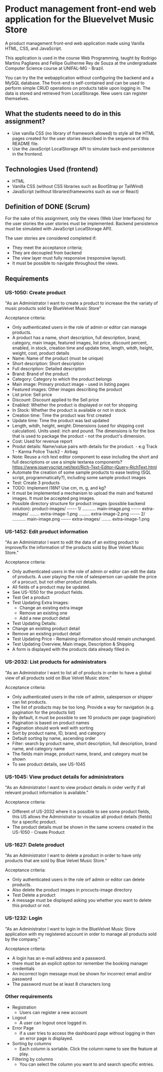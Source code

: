 # Product management front-end web application for the Bluevelvet Music Store
A product management front-end web application made using Vanilla HTML, CSS, and JavaScript.   

This application is used in the course Web Programming, taught by Rodrigo Martins Pagliares and Fellipe Guilherme Rey de Souza at the undergraduate Computer Science course at UNIFAL-MG - Brazil.

You can try the the webapplication without configuring the backend and a MySQL database. The front-end is self-contained and can be used to perform simple CRUD operations on products table upon logging in. The data is stored and retrieved from LocalStorage. New users can register themselves.

## What the students neeed to do in this assignment?

- Use vanilla CSS (no library of framework allowed) to style all the HTML pages created for the user stories described in the sequence of this README file.
- Use the JavaScript LocalStorage API to simulate back-end persistence in the frontend.

## Technologies Used (frontend)

- HTML
- Vanilla CSS (without CSS libraries such as BootStrap pr TailWind)
- JavaScript (without libraries\frameworks such as vue or React)

## Definition of DONE (Scrum)

For the sake of this assignment, only the views (Web User Interfaces) for the user stories the user stories must be implemented. Backend persistence must be simulated with JavaScript LocalStorage API). 

The user stories are considered completed if:
- They meet the acceptance criteria;
- They are decoupled from backend 
- The view layer must fully responsive (responsive layout).
- It must be possible to navigate throughout the views.

## Requirements

### US-1050: Create product

"As an Administrator I want to create a product to increase the the variaty of music products sold by BlueVelvet Music Store"

Acceptance criteria:

- Only authenticated users in the role of admin or editor can manage products.
- A product has a name, short description, full description, brand, category, main image, featured images, list price, discount percent, enabled, in stock, creation time and update time, length, witdh, height, weight, cost, product details
- Name: Name of the product (must be unique)
- Short description: Short description
- Full description: Detailed description
- Brand: Brand of the product
- Category: Category to which the product belongs
- Main image: Primary product image - used in listing pages
- Featured images: Other images describing the product
- List price: Sell price
- Discount: Discount applied to the Sell price
- Enabled: Whether the product is displayed or not for shopping
- In Stock: Whether the product is available or not in stock
- Creation time: Time the product was first created
- Update time: Time the product was last updated
- Length, witdh, height, weight: Dimensions (used for shipping cost calculation). Units used: inch and pound. The dimensions is for the box that is used to package the product - not the product's dimension.
- Cost: Used for revenue report
- Produt details: Name/value pairs with details for the product. 
      - e.g Track 1 - Karma Police
            Track2 - Airbag
- Note: Reuse a rich text editor component to ease including the short and full descriptions or use a simple textarea components?
https://www.jqueryscript.net/text/Rich-Text-Editor-jQuery-RichText.html
- Automate the creation of some sample products to ease testing (SQL script, programmatically?), including some sample product images
- Test: Create 3 products
- TODO: Implement I18N? Use cm, m, g, and kg?
- It must be implemented a mechanism to upload the main and featured images. It must be accepted png images.
- Possible directory structure for product images (possible backend solution):
    product-images/
          ----- 1/
                                        ........... main-image.png
           ----- extra-images/
                                      ........ extra-image-1.png
                                      ......... extra-image-2.png 
           ----- 2/
                                        ........... main-image.png
           ----- extra-images/
                                      ........ extra-image-1.png

### US-1452: Edit product information

"As an Administrator I want to edit the data of an exiting product to improve/fix the information of the products sold by Blue Velvet Music Store."

Acceptance criteria:

- Only authenticated users in the role of admin or editor can edit the data of products. A user playing the role of salesperson can update the price of a procuct, but not other product details.
- All fields of a product may be updated.  
- See US-1050 for the product fields.
- Test Get a product
- Test Updating Extra Images:
   - Change an existing extra image
   - Remove an existing one
   - Add a new product detail
- Test Updating Details:
- Change an existing product detail 
- Remove an existing product detail
- Test Updating Price -  Remaining information should remain unchanged.
- Test Updating Overview, Main image, Description & Shipping
- A form is displayed with the products data already filled in.

### US-2032: List products for administrators

"As an Administrator I want to list all of products in order to have a global view of all products sold on Blue Velvet Music store."

Acceptance criteria:

- Only authenticated users in the role orf admin, salesperson or shipper can list products.
- The list of products may be too long. Provide a way for navigation (e.g. pagination for the products list)
- By default, it must be possible to see 10 products per page (pagination)
- Pagination is based on product names 
- Pagination should work well with sorting 
- Sort by product name, ID, brand, and category
- Default sorting by name, ascending order
- Filter: search by product name, short description, full description, brand name, and category name
- The fields main image, product name, brand, and category must be shown
- To see product details, see US-1045

### US-1045: View product details for administrators

"As an Administrator I want to view product details in order verify if all relevant product information is available."

Acceptance criteria:

- Different of US-2032 where it is possible to see some product fields, this US allows the Administrator to visualize all product details (fields) for a specific product.
- The product details must be shown in the same screens created in the US-1050 - Create Product

 ### US-1627: Delete product

 "As an Administrator I want to delete a product in order to have only products that are sold by Blue Velvet Music Store."

Acceptance criteria:

- Only authenticated users in the role orf admin or editor can delete products.
- Also delete the product images in procucts-image directory
- Test Delete a product
- A message must be displayed asking you whether you want to delete this product or not.

 ### US-1232: Login

"As an Administrator I want to login in the BlueVelvet Music Store application with my registered account in order to manage all products sold by the company."

Acceptance criteria:

- A login has an e-mail address and a password.
- there must be an explicit option tor remember the booking manager credentials
- An incorrect login message must be shown for incorrect email and/or password
- The password must be at least 8 characters long
  
 ### Other requirements
- Registration
  - Users can register a new account
- Logout
  - A user can logout once logged in.
- Error Page
  - if a user tries to access the dashboard page without logging in then an error page is displayed.
- Sorting by columns
  - Each column is sortable. Click the column name to see the feature at play.
- Filtering by columns
  - You can select the column you want to and search specific entries.

